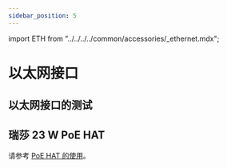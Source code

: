 ```yaml
---
sidebar_position: 5
---
```


import ETH from "../../../../common/accessories/\_ethernet.mdx";

# 以太网接口

## 以太网接口的测试

<ETH product="ROCK 4A/4B/4A+/4B+/4SE" eth_num="1" eth_connect_img="/img/rock4/rock4p_ethernet.webp" ip_show_img="/img/rock4/rock4-ipa.webp"/>

## 瑞莎 23 W PoE HAT

请参考 [PoE HAT 的使用](./poe-hat)。
